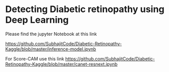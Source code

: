 # Detecting Diabetic retinopathy using Deep Learning 

Please find the jupyter Notebook at this link

https://github.com/SubhajitCode/Diabetic-Retinopathy-Kaggle/blob/master/inference-model.ipynb


For Score-CAM use this link
https://github.com/SubhajitCode/Diabetic-Retinopathy-Kaggle/blob/master/canet-resnext.ipynb
